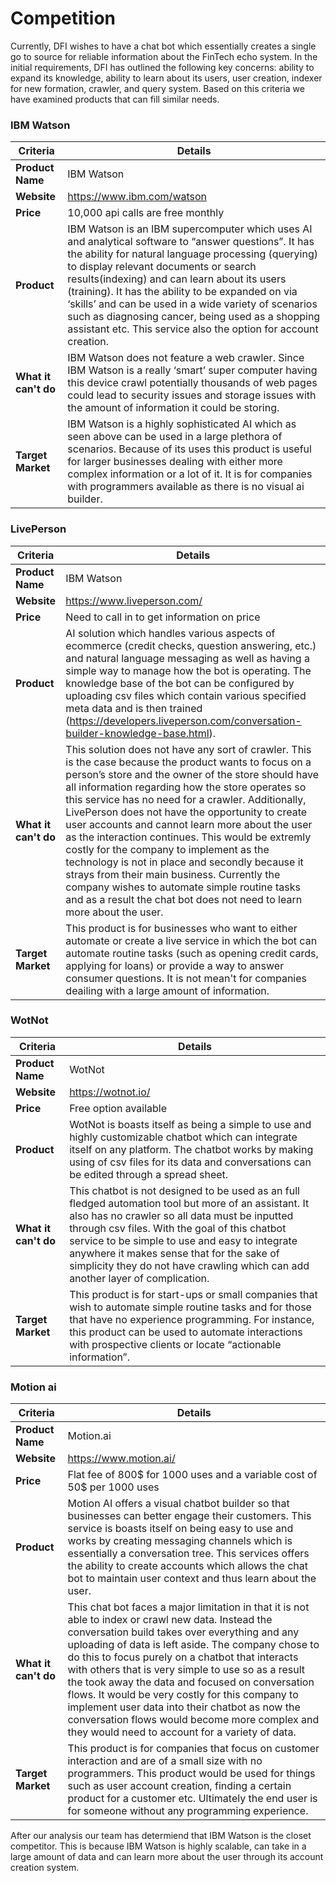 # Competition
Currently, DFI wishes to have a chat bot which essentially creates a single go to source for reliable information about the FinTech echo system.  In the initial requirements, DFI has outlined the following key concerns: ability to expand its knowledge, ability to learn about its users, user creation, indexer for new formation, crawler, and query system.  Based on this criteria we have examined products that can fill similar needs.

### IBM Watson

| Criteria | Details |
| ------ | --------- |
| **Product Name** | IBM Watson |
| **Website** | https://www.ibm.com/watson |
| **Price** | 10,000 api calls are free monthly |
| **Product** | IBM Watson is an IBM supercomputer which uses AI and analytical software to “answer questions”.  It has the ability for natural language processing (querying) to display relevant documents or search results(indexing) and can learn about its users (training).  It has the ability to be expanded on via ‘skills’ and can be used in a wide variety of scenarios such as diagnosing cancer, being used as a shopping assistant etc. This service also the option for account creation. |
| **What it can't do** | IBM Watson does not feature a web crawler.  Since IBM Watson is a really ‘smart’ super computer having this device crawl potentially thousands of web pages could lead to security issues and storage issues with the amount of information it could be storing. |
| **Target Market** | IBM Watson is a highly sophisticated AI which as seen above can be used in a large plethora of scenarios.  Because of its uses this product is useful for larger businesses dealing with either more complex information or a lot of it.  It is for companies with programmers available as there is no visual ai builder.  |


### LivePerson

| Criteria | Details |
| ------ | --------- |
| **Product Name** | IBM Watson |
| **Website** | https://www.liveperson.com/ |
| **Price** | Need to call in to get information on price |
| **Product** | AI solution which handles various aspects of ecommerce (credit checks, question answering, etc.) and natural language messaging as well as having a simple way to manage how the bot is operating.  The knowledge base of the bot can be configured by uploading csv files which contain various specified meta data and is then trained (https://developers.liveperson.com/conversation-builder-knowledge-base.html).   |
| **What it can't do** | This solution does not have any sort of crawler.  This is the case because the product wants to focus on a person’s store and the owner of the store should have all information regarding how the store operates so this service has no need for a crawler. Additionally, LivePerson does not have the opportunity to create user accounts and cannot learn more about the user as the interaction continues.  This would be extremly costly for the company to implement as the technology is not in place and secondly because it strays from their main business.  Currently the company wishes to automate simple routine tasks and as a result the chat bot does not need to learn more about the user. |
| **Target Market** | This product is for businesses who want to either automate or create a live service in which the bot can automate routine tasks (such as opening credit cards, applying for loans) or provide a way to answer consumer questions.  It is not mean't for companies deailing with a large amount of information. |

### WotNot

| Criteria | Details |
| ------ | --------- |
| **Product Name** | WotNot |
| **Website** | https://wotnot.io/ |
| **Price** | Free option available |
| **Product** |WotNot is boasts itself as being a simple to use and highly customizable chatbot which can integrate itself on any platform.  The chatbot works by making using of csv files for its data and conversations can be edited through a spread sheet. |
| **What it can't do** | This chatbot is not designed to be used as an full fledged automation tool but more of an assistant.  It also has no crawler so all data must be inputted through csv files.  With the goal of this chatbot service to be simple to use and easy to integrate anywhere it makes sense that for the sake of simplicity they do not have crawling which can add another layer of complication. |
| **Target Market** | This product is for start-ups or small companies that wish to automate simple routine tasks and for those that have no experience programming.  For instance, this product can be used to automate interactions with prospective clients or locate “actionable information”. |

### Motion ai

| Criteria | Details |
| ------ | --------- |
| **Product Name** | Motion.ai |
| **Website** | https://www.motion.ai/ |
| **Price** | Flat fee of 800$ for 1000 uses and a variable cost of 50$ per 1000 uses |
| **Product** |Motion AI offers a visual chatbot builder so that businesses can better engage their customers.  This service is boasts itself on being easy to use and works by creating messaging channels which is essentially a conversation tree.  This services offers the ability to create accounts which allows the chat bot to maintain user context and thus learn about the user. |
| **What it can't do** | This chat bot faces a major limitation in that it is not able to index or crawl new data.  Instead the conversation build takes over everything and any uploading of data is left aside.  The company chose to do this to focus purely on a chatbot that interacts with others that is very simple to use so as a result the took away the data and focused on conversation flows.  It would be very costly for this company to implement user data into their chatbot as now the conversation flows would become more complex and they would need to account for a variety of data. |
| **Target Market** | This product is for companies that focus on customer interaction and are of a small size with no programmers.  This product would be used for things such as user account creation, finding a certain product for a customer etc.  Ultimately the end user is for someone without any programming experience. |

After our analysis our team has determiend that IBM Watson is the closet competitor.  This is because IBM Watson is highly scalable, can take in a large amount of data and can learn more about the user through its account creation system.